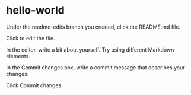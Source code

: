 # hello-world
Under the readme-edits branch you created, click the README.md file.

Click  to edit the file.

In the editor, write a bit about yourself. Try using different Markdown elements.

In the Commit changes box, write a commit message that describes your changes.

Click Commit changes.
